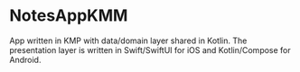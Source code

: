 # NotesAppKMM
App written in KMP with data/domain layer shared in Kotlin. The presentation layer is written in Swift/SwiftUI for iOS and Kotlin/Compose for Android.
